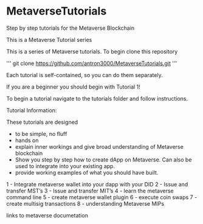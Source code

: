 # MetaverseTutorials
Step by step tutorials for the Metaverse Blockchain

This is a Metaverse Tutorial series

This is a series of Metaverse tutorials. To begin clone this repository

'''
git clone https://github.com/antron3000/MetaverseTutorials.git
'''


Each tutorial is self-contained, so you can do them separately.

If you are a beginner you should begin with Tutorial 1!

To begin a tutorial navigate to the tutorials folder and follow instructions.

Tutorial Information:

These tutorials are designed
- to be simple, no fluff
- hands on
- explain inner workings and give broad understanding of Metaverse blockchain
- Show you step by step how to create dApp on Metaverse. Can also be used to integrate into your existing app.
- provide working examples of what you should have built.

1 - Integrate metaverse wallet into your dapp with your DID
2 - Issue and transfer MST’s
3 - Issue and transfer MIT’s
4 - learn the metaverse command line
5 - create metaverse wallet plugin
6 - execute coin swaps
7 - create multisig transactions
8 - understanding Metaverse MIPs


links to metaverse documetation
